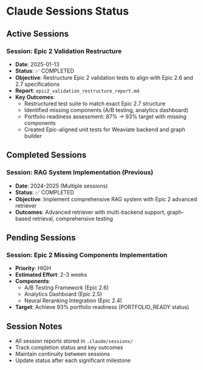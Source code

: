 # Claude Sessions Status

## Active Sessions

### Session: Epic 2 Validation Restructure
- **Date**: 2025-01-13
- **Status**: ✅ COMPLETED
- **Objective**: Restructure Epic 2 validation tests to align with Epic 2.6 and 2.7 specifications
- **Report**: `epic2_validation_restructure_report.md`
- **Key Outcomes**:
  - Restructured test suite to match exact Epic 2.7 structure
  - Identified missing components (A/B testing, analytics dashboard)
  - Portfolio readiness assessment: 87% → 93% target with missing components
  - Created Epic-aligned unit tests for Weaviate backend and graph builder

## Completed Sessions

### Session: RAG System Implementation (Previous)
- **Date**: 2024-2025 (Multiple sessions)
- **Status**: ✅ COMPLETED
- **Objective**: Implement comprehensive RAG system with Epic 2 advanced retriever
- **Outcomes**: Advanced retriever with multi-backend support, graph-based retrieval, comprehensive testing

## Pending Sessions

### Session: Epic 2 Missing Components Implementation
- **Priority**: HIGH
- **Estimated Effort**: 2-3 weeks
- **Components**:
  - A/B Testing Framework (Epic 2.6)
  - Analytics Dashboard (Epic 2.5)
  - Neural Reranking Integration (Epic 2.4)
- **Target**: Achieve 93% portfolio readiness (PORTFOLIO_READY status)

## Session Notes

- All session reports stored in `.claude/sessions/`
- Track completion status and key outcomes
- Maintain continuity between sessions
- Update status after each significant milestone 